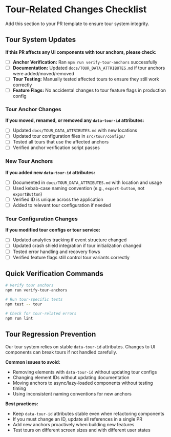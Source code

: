 # Tour-Related Changes Checklist

Add this section to your PR template to ensure tour system integrity.

## Tour System Updates

**If this PR affects any UI components with tour anchors, please check:**

- [ ] **Anchor Verification:** Ran `npm run verify-tour-anchors` successfully
- [ ] **Documentation:** Updated `docs/TOUR_DATA_ATTRIBUTES.md` if tour anchors were added/moved/removed
- [ ] **Tour Testing:** Manually tested affected tours to ensure they still work correctly
- [ ] **Feature Flags:** No accidental changes to tour feature flags in production config

### Tour Anchor Changes

**If you moved, renamed, or removed any `data-tour-id` attributes:**

- [ ] Updated `docs/TOUR_DATA_ATTRIBUTES.md` with new locations
- [ ] Updated tour configuration files in `src/tour/configs/`
- [ ] Tested all tours that use the affected anchors
- [ ] Verified anchor verification script passes

### New Tour Anchors

**If you added new `data-tour-id` attributes:**

- [ ] Documented in `docs/TOUR_DATA_ATTRIBUTES.md` with location and usage
- [ ] Used kebab-case naming convention (e.g., `export-button`, not `exportButton`)
- [ ] Verified ID is unique across the application
- [ ] Added to relevant tour configuration if needed

### Tour Configuration Changes

**If you modified tour configs or tour service:**

- [ ] Updated analytics tracking if event structure changed
- [ ] Updated crash shield integration if tour initialization changed
- [ ] Tested error handling and recovery flows
- [ ] Verified feature flags still control tour variants correctly

## Quick Verification Commands

```bash
# Verify tour anchors
npm run verify-tour-anchors

# Run tour-specific tests
npm test -- tour

# Check for tour-related errors
npm run lint
```

## Tour Regression Prevention

Our tour system relies on stable `data-tour-id` attributes. Changes to UI components can break tours if not handled carefully.

**Common issues to avoid:**

- Removing elements with `data-tour-id` without updating tour configs
- Changing element IDs without updating documentation
- Moving anchors to async/lazy-loaded components without testing timing
- Using inconsistent naming conventions for new anchors

**Best practices:**

- Keep `data-tour-id` attributes stable even when refactoring components
- If you must change an ID, update all references in a single PR
- Add new anchors proactively when building new features
- Test tours on different screen sizes and with different user states
